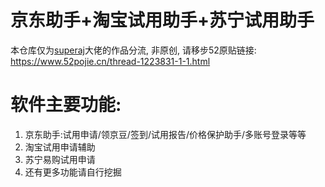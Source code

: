 # 京东助手+淘宝试用助手+苏宁试用助手
本仓库仅为[superaj](https://www.52pojie.cn/home.php?mod=space&uid=550011)大佬的作品分流, 非原创, 请移步52原贴链接: https://www.52pojie.cn/thread-1223831-1-1.html

# 软件主要功能:
1. 京东助手:试用申请/领京豆/签到/试用报告/价格保护助手/多账号登录等等
2. 淘宝试用申请辅助
3. 苏宁易购试用申请
4. 还有更多功能请自行挖掘

